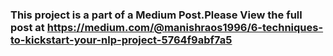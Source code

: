 ### This project is a part of a Medium Post.Please View the full post at https://medium.com/@manishraos1996/6-techniques-to-kickstart-your-nlp-project-5764f9abf7a5
